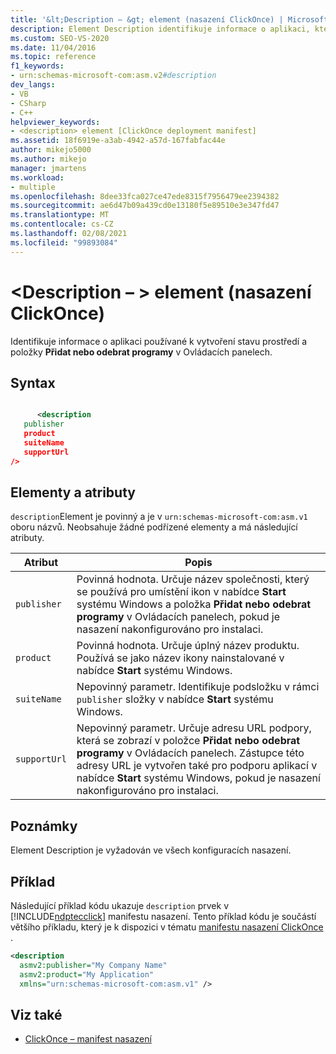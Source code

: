 ```yaml
---
title: '&lt;Description – &gt; element (nasazení ClickOnce) | Microsoft Docs'
description: Element Description identifikuje informace o aplikaci, které se používají k vytvoření stavu prostředí a položky Přidat nebo odebrat programy v Ovládacích panelech.
ms.custom: SEO-VS-2020
ms.date: 11/04/2016
ms.topic: reference
f1_keywords:
- urn:schemas-microsoft-com:asm.v2#description
dev_langs:
- VB
- CSharp
- C++
helpviewer_keywords:
- <description> element [ClickOnce deployment manifest]
ms.assetid: 18f6919e-a3ab-4942-a57d-167fabfac44e
author: mikejo5000
ms.author: mikejo
manager: jmartens
ms.workload:
- multiple
ms.openlocfilehash: 8dee33fca027ce47ede8315f7956479ee2394382
ms.sourcegitcommit: ae6d47b09a439cd0e13180f5e89510e3e347fd47
ms.translationtype: MT
ms.contentlocale: cs-CZ
ms.lasthandoff: 02/08/2021
ms.locfileid: "99893084"
---
```

# <a name="ltdescriptiongt-element-clickonce-deployment"></a>&lt;Description – &gt; element (nasazení ClickOnce)
Identifikuje informace o aplikaci používané k vytvoření stavu prostředí a položky **Přidat nebo odebrat programy** v Ovládacích panelech.

## <a name="syntax"></a>Syntax

```xml

      <description 
   publisher 
   product
   suiteName
   supportUrl
/>
```

## <a name="elements-and-attributes"></a>Elementy a atributy
 `description`Element je povinný a je v `urn:schemas-microsoft-com:asm.v1` oboru názvů. Neobsahuje žádné podřízené elementy a má následující atributy.

|Atribut|Popis|
|---------------|-----------------|
|`publisher`|Povinná hodnota. Určuje název společnosti, který se používá pro umístění ikon v nabídce **Start** systému Windows a položka **Přidat nebo odebrat programy** v Ovládacích panelech, pokud je nasazení nakonfigurováno pro instalaci.|
|`product`|Povinná hodnota. Určuje úplný název produktu. Používá se jako název ikony nainstalované v nabídce **Start** systému Windows.|
|`suiteName`|Nepovinný parametr. Identifikuje podsložku v rámci `publisher` složky v nabídce **Start** systému Windows.|
|`supportUrl`|Nepovinný parametr. Určuje adresu URL podpory, která se zobrazí v položce **Přidat nebo odebrat programy** v Ovládacích panelech. Zástupce této adresy URL je vytvořen také pro podporu aplikací v nabídce **Start** systému Windows, pokud je nasazení nakonfigurováno pro instalaci.|

## <a name="remarks"></a>Poznámky
 Element Description je vyžadován ve všech konfiguracích nasazení.

## <a name="example"></a>Příklad
 Následující příklad kódu ukazuje `description` prvek v [!INCLUDE[ndptecclick](../deployment/includes/ndptecclick_md.md)] manifestu nasazení. Tento příklad kódu je součástí většího příkladu, který je k dispozici v tématu [manifestu nasazení ClickOnce](../deployment/clickonce-deployment-manifest.md) .

```xml
<description
  asmv2:publisher="My Company Name"
  asmv2:product="My Application"
  xmlns="urn:schemas-microsoft-com:asm.v1" />
```

## <a name="see-also"></a>Viz také
- [ClickOnce – manifest nasazení](../deployment/clickonce-deployment-manifest.md)